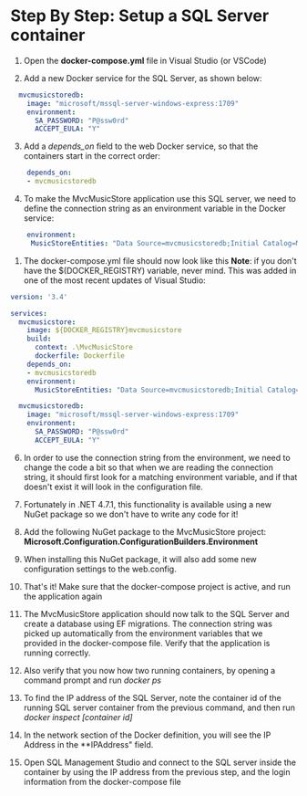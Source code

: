 # Step By Step: Setup a SQL Server container #

1. Open the **docker-compose.yml** file in Visual Studio (or VSCode) 

2. Add a new Docker service for the SQL Server, as shown below:

```yaml
  mvcmusicstoredb:
    image: "microsoft/mssql-server-windows-express:1709"
    environment:
      SA_PASSWORD: "P@ssw0rd"
      ACCEPT_EULA: "Y"
```

3. Add a *depends_on* field to the web Docker service, so that the containers start in the correct order:
```yaml
    depends_on:
    - mvcmusicstoredb
```

4. To make the MvcMusicStore application use this SQL server, we need to define the connection string as an environment variable in the Docker service:
 
 ```yaml
     environment:
      MusicStoreEntities: "Data Source=mvcmusicstoredb;Initial Catalog=MusicStore;user id=sa;password=P@ssw0rd"
 ```

1. The docker-compose.yml file should now look like this 
**Note**: if you don't have the $(DOCKER_REGISTRY) variable, never mind. This was added in one of the most recent updates of Visual Studio:

```yaml
version: '3.4'

services:
  mvcmusicstore:
    image: ${DOCKER_REGISTRY}mvcmusicstore
    build:
      context: .\MvcMusicStore
      dockerfile: Dockerfile
    depends_on:
    - mvcmusicstoredb
    environment:
      MusicStoreEntities: "Data Source=mvcmusicstoredb;Initial Catalog=MusicStore;user id=sa;password=P@ssw0rd"

  mvcmusicstoredb:
    image: "microsoft/mssql-server-windows-express:1709"
    environment:
      SA_PASSWORD: "P@ssw0rd"
      ACCEPT_EULA: "Y"
```

6. In order to use the connection string from the environment, we need to change the code a bit so that when we are reading the connection string, it should first look for a matching environment variable, and if that doesn't exist it will look in the configuration file.

7. Fortunately in .NET 4.7.1, this functionality is available using a new NuGet package so we don't have to write any code for it!

8. Add the following NuGet package to the MvcMusicStore project: **Microsoft.Configuration.ConfigurationBuilders.Environment**

9. When installing this NuGet package, it will also add some new configuration settings to the web.config.

10. That's it! Make sure that the docker-compose project is active, and run the application again

7. The MvcMusicStore application should now talk to the SQL Server and create a database using EF migrations. The connection string was picked up automatically from the environment variables that we provided in the docker-compose file. Verify that the application is running correctly.

8. Also verify that you now how two running containers, by opening a command prompt and run *docker ps*

9. To find the IP address of the SQL Server, note the container id of the running SQL server container from the previous command, and then run *docker inspect [container id]*

10. In the network section of the Docker definition, you will see the IP Address in the **IPAddress" field.

11. Open SQL Management Studio and connect to the SQL server inside the container by using the IP address from the previous step, and the login information from the docker-compose file